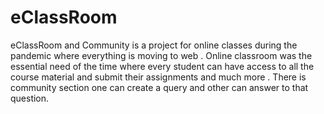 # eClassRoom
eClassRoom and Community is a project for online classes during the pandemic where everything is moving to web . Online classroom was the essential need of the time where every student can have access to all the course material and submit their assignments and much more . There is community section one can create a query and other can answer to that question.
